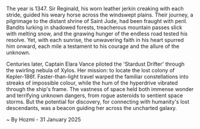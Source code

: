 
The year is 1347.  Sir Reginald, his worn leather jerkin creaking with each stride, guided his weary horse across the windswept plains.  Their journey, a pilgrimage to the distant shrine of Saint Jude, had been fraught with peril.  Bandits lurking in shadowed forests, treacherous mountain passes slick with melting snow, and the gnawing hunger of the endless road tested his resolve. Yet, with each sunrise, the unwavering faith in his heart spurred him onward, each mile a testament to his courage and the allure of the unknown.

Centuries later, Captain Elara Vance piloted the 'Stardust Drifter' through the swirling nebula of Xylos.  Her mission: to locate the lost colony of Kepler-186f.  Faster-than-light travel warped the familiar constellations into streaks of impossible colour, while the hum of the hyperdrive vibrated through the ship's frame.  The vastness of space held both immense wonder and terrifying unknown dangers, from rogue asteroids to sentient space storms.  But the potential for discovery, for connecting with humanity's lost descendants, was a beacon guiding her across the uncharted galaxy.

~ By Hozmi - 31 January 2025
